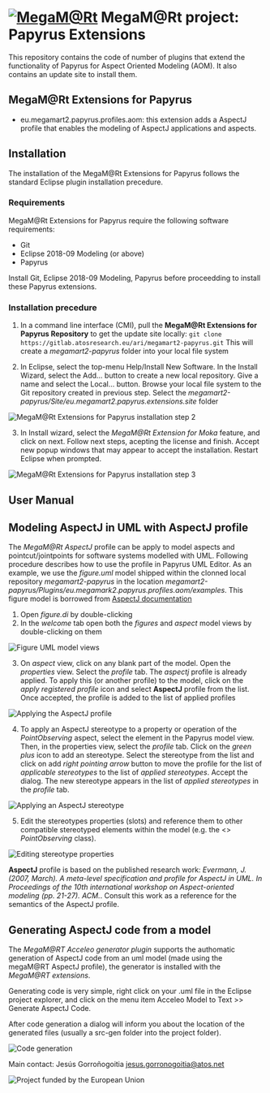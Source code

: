 # [![MegaM@Rt](images/megamart2-logo.gif)](https://megamart2-ecsel.eu/) MegaM@Rt project: Papyrus Extensions

This repository contains the code of number of plugins that extend the functionality of Papyrus for Aspect Oriented Modeling (AOM). It also contains an update site to install them.

## MegaM@Rt Extensions for Papyrus

- eu.megamart2.papyrus.profiles.aom: this extension adds a AspectJ profile that enables the modeling of AspectJ applications and aspects.

## Installation
The installation of the MegaM@Rt Extensions for Papyrus follows the standard Eclipse plugin installation precedure.

### Requirements
MegaM@Rt Extensions for Papyrus require the following software requirements:
- Git
- Eclipse 2018-09 Modeling (or above)
- Papyrus

Install Git, Eclipse 2018-09 Modeling, Papyrus before proceedding to install these Papyrus extensions. 

### Installation precedure
1. In a command line interface (CMI), pull the **MegaM@Rt Extensions for Papyrus Repository** to get the update site locally:
`git clone https://gitlab.atosresearch.eu/ari/megamart2-papyrus.git`
This will create a *megamart2-papyrus* folder into your local file system

2. In Eclipse, select the top-menu Help/Install New Software. In the Install Wizard, select the Add... button to create a new local repository. Give a name and select the Local... button. Browse your local file system to the Git repository created in previous step. Select the *megamart2-papyrus/Site/eu.megamart2.papyrus.extensions.site* folder


![MegaM@Rt Extensions for Papyrus installation step 2](images/megamart-papyrus-install_1.png)


3. In Install wizard, select the *MegaM@Rt Extension for Moka* feature, and click on next. Follow next steps, acepting the license and finish. Accept new popup windows that may appear to accept the installation. Restart Eclipse when prompted.

![MegaM@Rt Extensions for Papyrus installation step 3](images/megamart-papyrus-install_2.png)

## User Manual

## Modeling AspectJ in UML with AspectJ profile

The *MegaM@Rt AspectJ* profile can be apply to model aspects and pointcut/jointpoints for software systems modelled with UML. Following procedure describes how to use the profile in Papyrus UML Editor. As an example, we use the *figure.uml* model shipped within the clonned local repository *megamart2-papyrus* in the location *megamart2-papyrus/Plugins/eu.megamark2.papyrus.profiles.aom/examples*. This figure model is borrowed from [AspectJ documentation](https://www.eclipse.org/aspectj/doc/next/progguide/printable.html#starting-aspectj)

1. Open *figure.di* by double-clicking
2. In the *welcome* tab open both the *figures* and *aspect* model views by double-clicking on them

![Figure UML model views](images/figure-model-views.png)

3. On *aspect* view, click on any blank part of the model. Open the *properties* view. Select the *profile* tab. The *aspectj* profile is already applied. To apply this (or another profile) to the model, click on the *apply registered profile* icon and select **AspectJ** profile from the list. Once accepted, the profile is added to the list of applied profiles


![Applying the AspectJ profile](images/apply_aspectj_profile.png)

4. To apply an AspectJ stereotype to a property or operation of the *PointObserving* aspect, select the element in the Papyrus model view. Then, in the properties view, select the *profile* tab. Click on the *green plus* icon to add an stereotype. Select the stereotype from the list and click on add *right pointing arrow* button to move the profile for the list of *applicable stereotypes* to the list of *applied stereotypes*. Accept the dialog. The new stereotype appears in the list of *applied stereotypes* in the *profile* tab.

![Applying an AspectJ stereotype](images/apply_aspectj_stereotype.png)

5. Edit the stereotypes properties (slots) and reference them to other compatible stereotyped elements within the model (e.g. the <<aspect>> *PointObserving* class).

 ![Editing stereotype properties](images/edit_stereotype.png)

**AspectJ** profile is based on the published research work:
*Evermann, J. (2007, March). A meta-level specification and profile for AspectJ in UML. In Proceedings of the 10th international workshop on Aspect-oriented modeling (pp. 21-27). ACM.*. 
Consult this work as a reference for the semantics of the AspectJ profile.

## Generating AspectJ code from a model

The *MegaM@RT Acceleo generator plugin* supports the authomatic generation of AspectJ code from an uml model (made using the megaM@RT AspectJ profile), the generator is installed with the *MegaM@RT extensions*.

Generating code is very simple, right click on your .uml file in the Eclipse project explorer, and click on the menu item Acceleo Model to Text >> Generate AspectJ Code.

After code generation a dialog will inform you about the location of the generated files (usually a src-gen folder into the project folder).

 ![Code generation](images/AspectGeneration.png)

Main contact: Jesús Gorroñogoitia <jesus.gorronogoitia@atos.net>

![Project funded by the European Union](images/european.union.logo.png)
